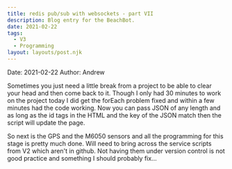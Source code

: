 ```yaml
---
title: redis pub/sub with websockets - part VII
description: Blog entry for the BeachBot.
date: 2021-02-22
tags:
  - V3
  - Programming
layout: layouts/post.njk
---
```

Date: 2021-02-22
Author: Andrew

Sometimes you just need a little break from a project to be able to clear your head and then come back to it. Though I only had 30 minutes to work on the project today I did get the forEach problem fixed and within a few minutes had the code working. Now you can pass JSON of any length and as long as the id tags in the HTML and the key of the JSON match then the script will update the page.

So next is the GPS and the M6050 sensors and all the programming for this stage is pretty much done. Will need to bring across the service scripts from V2 which aren't in github. Not having them under version control is not good practice and something I should probably fix...


